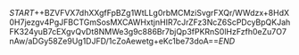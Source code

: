$START$++BZVFVX7dhXXgfFpBZg1WtLLg0rbMCMziSvgrFXQr/WWdzx+8HdX0H7jezgv4PgJFBCTGmSosMXCAWHxtjnHIR7cJrZFz3NcZ6ScPDcyBpQKJahFK324yuB7cEXgvQvDt8NMWe3g9c886Br7bjQp3fPKRnS0lHzFzfh0eZu7O7nAw/aDGy58Ze9Ug1DJFD/1cZoAewetg+eKc1be73doA==$END$